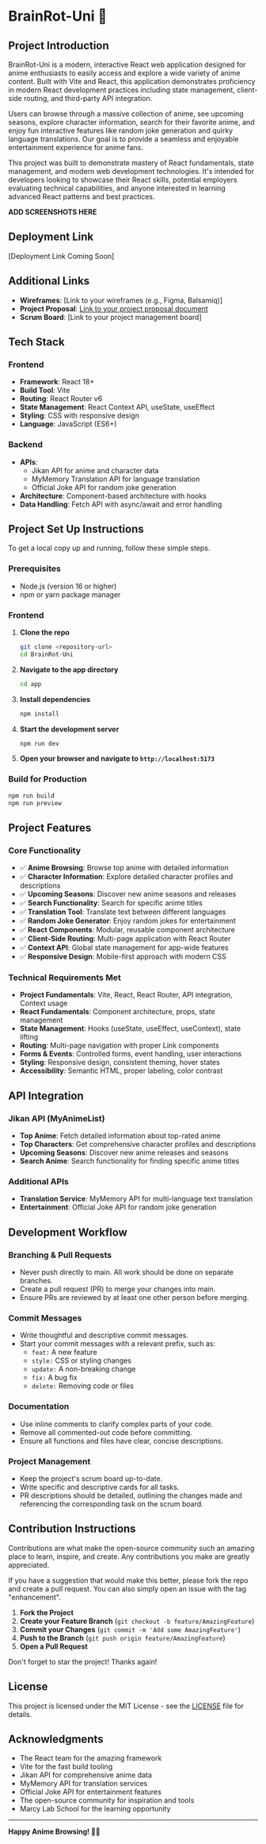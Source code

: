 # BrainRot-Uni 🧠

## Project Introduction

BrainRot-Uni is a modern, interactive React web application designed for anime enthusiasts to easily access and explore a wide variety of anime content. Built with Vite and React, this application demonstrates proficiency in modern React development practices including state management, client-side routing, and third-party API integration.

Users can browse through a massive collection of anime, see upcoming seasons, explore character information, search for their favorite anime, and enjoy fun interactive features like random joke generation and quirky language translations. Our goal is to provide a seamless and enjoyable entertainment experience for anime fans.

This project was built to demonstrate mastery of React fundamentals, state management, and modern web development technologies. It's intended for developers looking to showcase their React skills, potential employers evaluating technical capabilities, and anyone interested in learning advanced React patterns and best practices.

**ADD SCREENSHOTS HERE**

## Deployment Link

[Deployment Link Coming Soon]

## Additional Links

- **Wireframes**: [Link to your wireframes (e.g., Figma, Balsamiq)]
- **Project Proposal**: [Link to your project proposal document](./proposal.md)
- **Scrum Board**: [Link to your project management board]

## Tech Stack

### Frontend

- **Framework**: React 18+
- **Build Tool**: Vite
- **Routing**: React Router v6
- **State Management**: React Context API, useState, useEffect
- **Styling**: CSS with responsive design
- **Language**: JavaScript (ES6+)

### Backend

- **APIs**:
  - Jikan API for anime and character data
  - MyMemory Translation API for language translation
  - Official Joke API for random joke generation
- **Architecture**: Component-based architecture with hooks
- **Data Handling**: Fetch API with async/await and error handling

## Project Set Up Instructions

To get a local copy up and running, follow these simple steps.

### Prerequisites

- Node.js (version 16 or higher)
- npm or yarn package manager

### Frontend

1. **Clone the repo**

   ```bash
   git clone <repository-url>
   cd BrainRot-Uni
   ```

2. **Navigate to the app directory**

   ```bash
   cd app
   ```

3. **Install dependencies**

   ```bash
   npm install
   ```

4. **Start the development server**

   ```bash
   npm run dev
   ```

5. **Open your browser and navigate to `http://localhost:5173`**

### Build for Production

```bash
npm run build
npm run preview
```

## Project Features

### Core Functionality

- ✅ **Anime Browsing**: Browse top anime with detailed information
- ✅ **Character Information**: Explore detailed character profiles and descriptions
- ✅ **Upcoming Seasons**: Discover new anime seasons and releases
- ✅ **Search Functionality**: Search for specific anime titles
- ✅ **Translation Tool**: Translate text between different languages
- ✅ **Random Joke Generator**: Enjoy random jokes for entertainment
- ✅ **React Components**: Modular, reusable component architecture
- ✅ **Client-Side Routing**: Multi-page application with React Router
- ✅ **Context API**: Global state management for app-wide features
- ✅ **Responsive Design**: Mobile-first approach with modern CSS

### Technical Requirements Met

- **Project Fundamentals**: Vite, React, React Router, API integration, Context usage
- **React Fundamentals**: Component architecture, props, state management
- **State Management**: Hooks (useState, useEffect, useContext), state lifting
- **Routing**: Multi-page navigation with proper Link components
- **Forms & Events**: Controlled forms, event handling, user interactions
- **Styling**: Responsive design, consistent theming, hover states
- **Accessibility**: Semantic HTML, proper labeling, color contrast

## API Integration

### Jikan API (MyAnimeList)

- **Top Anime**: Fetch detailed information about top-rated anime
- **Top Characters**: Get comprehensive character profiles and descriptions
- **Upcoming Seasons**: Discover new anime releases and seasons
- **Search Anime**: Search functionality for finding specific anime titles

### Additional APIs

- **Translation Service**: MyMemory API for multi-language text translation
- **Entertainment**: Official Joke API for random joke generation

## Development Workflow

### Branching & Pull Requests

- Never push directly to main. All work should be done on separate branches.
- Create a pull request (PR) to merge your changes into main.
- Ensure PRs are reviewed by at least one other person before merging.

### Commit Messages

- Write thoughtful and descriptive commit messages.
- Start your commit messages with a relevant prefix, such as:
  - `feat:` A new feature
  - `style:` CSS or styling changes
  - `update:` A non-breaking change
  - `fix:` A bug fix
  - `delete:` Removing code or files

### Documentation

- Use inline comments to clarify complex parts of your code.
- Remove all commented-out code before committing.
- Ensure all functions and files have clear, concise descriptions.

### Project Management

- Keep the project's scrum board up-to-date.
- Write specific and descriptive cards for all tasks.
- PR descriptions should be detailed, outlining the changes made and referencing the corresponding task on the scrum board.

## Contribution Instructions

Contributions are what make the open-source community such an amazing place to learn, inspire, and create. Any contributions you make are greatly appreciated.

If you have a suggestion that would make this better, please fork the repo and create a pull request. You can also simply open an issue with the tag "enhancement".

1. **Fork the Project**
2. **Create your Feature Branch** (`git checkout -b feature/AmazingFeature`)
3. **Commit your Changes** (`git commit -m 'Add some AmazingFeature'`)
4. **Push to the Branch** (`git push origin feature/AmazingFeature`)
5. **Open a Pull Request**

Don't forget to star the project! Thanks again!

## License

This project is licensed under the MIT License - see the [LICENSE](LICENSE) file for details.

## Acknowledgments

- The React team for the amazing framework
- Vite for the fast build tooling
- Jikan API for comprehensive anime data
- MyMemory API for translation services
- Official Joke API for entertainment features
- The open-source community for inspiration and tools
- Marcy Lab School for the learning opportunity

---

**Happy Anime Browsing! 🎌✨**
